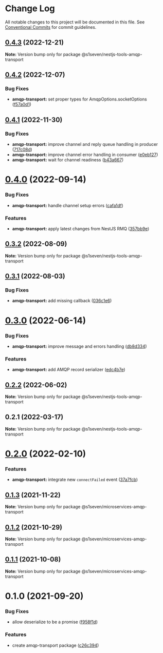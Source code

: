 # Change Log

All notable changes to this project will be documented in this file.
See [Conventional Commits](https://conventionalcommits.org) for commit guidelines.

## [0.4.3](https://github.com/s1seven/nestjs-tools/compare/@s1seven/nestjs-tools-amqp-transport@0.4.2...@s1seven/nestjs-tools-amqp-transport@0.4.3) (2022-12-21)

**Note:** Version bump only for package @s1seven/nestjs-tools-amqp-transport

## [0.4.2](https://github.com/s1seven/nestjs-tools/compare/@s1seven/nestjs-tools-amqp-transport@0.4.1...@s1seven/nestjs-tools-amqp-transport@0.4.2) (2022-12-07)

### Bug Fixes

- **amqp-transport:** set proper types for AmqpOptions.socketOptions ([f57a0d1](https://github.com/s1seven/nestjs-tools/commit/f57a0d152421347d3fa23f6f4b72792cc18a0f2e))

## [0.4.1](https://github.com/s1seven/nestjs-tools/compare/@s1seven/nestjs-tools-amqp-transport@0.4.0...@s1seven/nestjs-tools-amqp-transport@0.4.1) (2022-11-30)

### Bug Fixes

- **amqp-transport:** improve channel and reply queue handling in producer ([717c08d](https://github.com/s1seven/nestjs-tools/commit/717c08d70d99326d6893635de47d9c9d622229ff))
- **amqp-transport:** improve channel error handling in consumer ([e0eb127](https://github.com/s1seven/nestjs-tools/commit/e0eb127d0319c8259d46177860b4ddbf3068ce24))
- **amqp-transport:** wait for channel readiness ([b43a667](https://github.com/s1seven/nestjs-tools/commit/b43a667a853a9ebed75e80549fd2b24d2a9889ab))

# [0.4.0](https://github.com/s1seven/nestjs-tools/compare/@s1seven/nestjs-tools-amqp-transport@0.3.2...@s1seven/nestjs-tools-amqp-transport@0.4.0) (2022-09-14)

### Bug Fixes

- **amqp-transport:** handle channel setup errors ([cafa1df](https://github.com/s1seven/nestjs-tools/commit/cafa1df5492e18b97c9333b8955c9fe06ff8df70))

### Features

- **amqp-transport:** apply latest changes from NestJS RMQ ([357bb9e](https://github.com/s1seven/nestjs-tools/commit/357bb9ee369d3849666e627da01c48a1134e03b0))

## [0.3.2](https://github.com/s1seven/nestjs-tools/compare/@s1seven/nestjs-tools-amqp-transport@0.3.1...@s1seven/nestjs-tools-amqp-transport@0.3.2) (2022-08-09)

**Note:** Version bump only for package @s1seven/nestjs-tools-amqp-transport

## [0.3.1](https://github.com/s1seven/nestjs-tools/compare/@s1seven/nestjs-tools-amqp-transport@0.3.0...@s1seven/nestjs-tools-amqp-transport@0.3.1) (2022-08-03)

### Bug Fixes

- **amqp-transport:** add missing callback ([036c1e6](https://github.com/s1seven/nestjs-tools/commit/036c1e6a50e5abc3602d94d6a907399d4364c10c))

# [0.3.0](https://github.com/s1seven/nestjs-tools/compare/@s1seven/nestjs-tools-amqp-transport@0.2.2...@s1seven/nestjs-tools-amqp-transport@0.3.0) (2022-06-14)

### Bug Fixes

- **amqp-transport:** improve message and errors handling ([db8d334](https://github.com/s1seven/nestjs-tools/commit/db8d33497d6c54f04ab16657bd1f0ab2bbf38ac5))

### Features

- **amqp-transport:** add AMQP record serializer ([edc4b7e](https://github.com/s1seven/nestjs-tools/commit/edc4b7eec751145c989ef4e2321e29f6c8dd45d9))

## [0.2.2](https://github.com/s1seven/nestjs-tools/compare/@s1seven/nestjs-tools-amqp-transport@0.2.1...@s1seven/nestjs-tools-amqp-transport@0.2.2) (2022-06-02)

**Note:** Version bump only for package @s1seven/nestjs-tools-amqp-transport

## 0.2.1 (2022-03-17)

**Note:** Version bump only for package @s1seven/nestjs-tools-amqp-transport

# [0.2.0](https://github.com/s1seven/microservices-common/compare/@s1seven/microservices-amqp-transport@0.1.3...@s1seven/microservices-amqp-transport@0.2.0) (2022-02-10)

### Features

- **amqp-transport:** integrate new `connectFailed` event ([37a7fcb](https://github.com/s1seven/microservices-common/commit/37a7fcba2f31a97aeeffd630aff497d8e9e68ef2))

## [0.1.3](https://github.com/s1seven/microservices-common/compare/@s1seven/microservices-amqp-transport@0.1.2...@s1seven/microservices-amqp-transport@0.1.3) (2021-11-22)

**Note:** Version bump only for package @s1seven/microservices-amqp-transport

## [0.1.2](https://github.com/s1seven/microservices-common/compare/@s1seven/microservices-amqp-transport@0.1.1...@s1seven/microservices-amqp-transport@0.1.2) (2021-10-29)

**Note:** Version bump only for package @s1seven/microservices-amqp-transport

## [0.1.1](https://github.com/s1seven/microservices-common/compare/@s1seven/microservices-amqp-transport@0.1.0...@s1seven/microservices-amqp-transport@0.1.1) (2021-10-08)

**Note:** Version bump only for package @s1seven/microservices-amqp-transport

# 0.1.0 (2021-09-20)

### Bug Fixes

- allow deserialize to be a promise ([f958f1d](https://github.com/s1seven/microservices-common/commit/f958f1db10c2455165017c463af4d50533e09cca))

### Features

- create amqp-transport package ([c26c394](https://github.com/s1seven/microservices-common/commit/c26c394512c599357f45930a8a5c6af3d17ca296))
